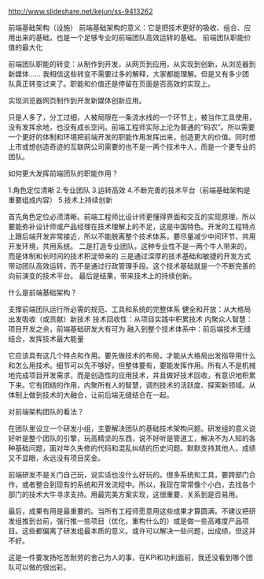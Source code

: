 http://www.slideshare.net/kejun/ss-9413262

前端基础架构（设施）
前端基础架构的意义：它是把技术更好的吸收、组合、应用出来的基础，也是一个足够专业的前端团队高效运转的基础。
前端团队职能价值的最大化

前端团队职能的转变：从制作到开发，从网页到应用，从实现到创新，从浏览器到新媒体……
我相信这些转变不需要过多的解释，大家都能理解。但是又有多少团队真正转变过来了。职能和价值还是停留在页面是否高效的实现上。

实现浏览器网页制作到开发新媒体创新应用。

只是人多了，分工过细，人被局限在一条流水线的一个环节上，被当作工具使用，没有发挥余地，也没有成长空间。前端工程师实际上沦为普通的“码农”。所以需要一个更好的体制和环境把前端开发的职能作用发挥出来，创造更大的价值。同时想上市或想创造奇迹的互联网公司需要的也不是一两个技术牛人，而是一个更专业的团队。

如何更大发挥前端团队的职能作用？

1.角色定位清晰
2.专业团队
3.运转高效
4.不断完善的技术平台（前端基础架构是重要组成内容）
5.技术上持续创新

首先角色定位必须清晰。前端工程师比设计师更懂得界面和交互的实现原理，所以要能弥补设计师或产品经理在技术理解上的不足，这是中国特色。开发的工程特点上跟后端开发非常接近，所以不能脱离整个技术体系，要尽量减少中间环节，共用开发环境，共用系统。
二是打造专业团队，这种专业性不是一两个牛人带来的，而是体制和长时间的技术积淀带来的
三是通过深厚的技术基础和敏捷的开发方式带动团队高效运转，而不是通过行政管理手段。这个技术基础就是一个不断完善的向前演变的技术平台。
最后是结果，带来技术上的持续创新。

什么是前端基础架构？

支撑前端团队运行所必需的规范、工具和系统的完整体系
健全和开放：从大格局出发吸收（或贡献）新技术
技术回收性：从项目实践中积累技术
内聚众人智慧：项目开发之余，前端基础研发大有可为
融入到整个技术体系中：前后端技术无缝结合，发挥技术最大能量

它应该具有这几个特点和作用。要先做技术的布局，才能从大格局出发指导用什么和怎么用技术。细节可以先不够好，但整体要有，要能发挥作用。所有人不是机械地完成项目开发需求，而是创造性的应用技术，并且做好技术回收，有意识地积累下来。它有团结的作用，内聚所有人的智慧，调剂技术的活跃度、探索新领域。从体制上做到技术的大融合，让前后端无缝结合在一起。

对前端架构团队的看法？

在团队里设立一个研发小组，主要解决团队的基础技术架构问题。研发组的意义说好听是整个团队的引擎，玩高精坚的东西，说不好听是管道工，解决不为人知的各种基础问题，面对年久失修的代码和混乱纠结的历史问题。默默支持其他人，成绩又不显眼，永远没有项目奖金。

前端研发不是关门自己玩，说实话也没什么好玩的。很多系统和工具，要跨部门合作，或者整合到现有的系统和开发流程中。所以，我现在常常像个小白，去找各个部门的技术大牛寻求支持。用最完美方案实现，这很重要，关系到是否易用。

最后，成果有用是最重要的。当所有工程师愿意用这些成果才算圆满。不建议把研发组推到台前，强行推一些项目（优化，重构什么的）或是做一些高难度产品项目。这些都偏离了研发组最本质的意义。或许可以解决一些问题，出成绩，但这并不好。

这是一件要发扬吃苦耐劳的舍己为人的事，在KPI和功利面前，我还没看到哪个团队可以做的很出彩。




























